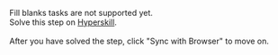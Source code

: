 Fill blanks tasks are not supported yet. <br>Solve this step on <a href="https://hyperskill.org/learn/step/49775">Hyperskill</a>. <br><br>After you have solved the step, click "Sync with Browser"  to move on.